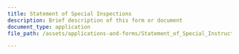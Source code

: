 ```yaml
---
title: Statement of Special Inspections
description: Brief description of this form or document
document_type: application
file_path: /assets/applications-and-forms/Statement_of_Special_Instructions.pdf

---
```

